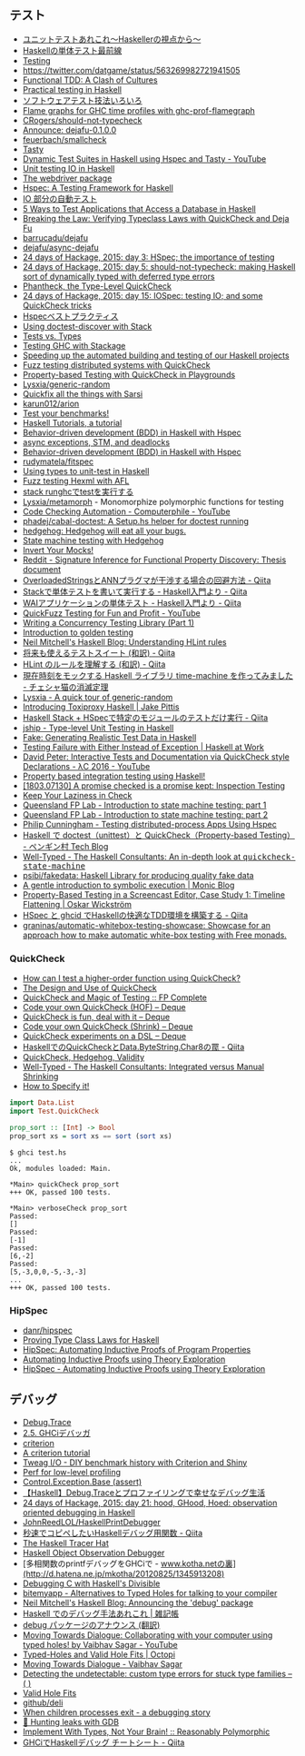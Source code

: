 ## テスト
* [ユニットテストあれこれ〜Haskellerの視点から〜](http://www.mew.org/~kazu/material/2018-unit-test.pdf)
* [Haskellの単体テスト最前線](https://github.com/kazu-yamamoto/unit-test-example/blob/master/markdown/ja/tutorial.md)
* [Testing](http://www.scs.stanford.edu/14sp-cs240h/slides/testing-slides.html)
* <https://twitter.com/datgame/status/563269982721941505>
* [Functional TDD: A Clash of Cultures](https://www.facebook.com/notes/kent-beck/functional-tdd-a-clash-of-cultures/472392329460303)
* [Practical testing in Haskell](http://jaspervdj.be/posts/2015-03-13-practical-testing-in-haskell.html)
* [ソフトウェアテスト技法いろいろ](http://shanon-tech.blogspot.jp/2011/05/blog-post.html)
* [Flame graphs for GHC time profiles with ghc-prof-flamegraph](https://www.fpcomplete.com/blog/2015/04/ghc-prof-flamegraph)
* [CRogers/should-not-typecheck](https://github.com/CRogers/should-not-typecheck)
* [Announce: dejafu-0.1.0.0](http://www.barrucadu.co.uk/posts/2015-08-27-announce-dejafu.html)
* [feuerbach/smallcheck](https://github.com/feuerbach/smallcheck)
* [Tasty](http://documentup.com/feuerbach/tasty)
* [Dynamic Test Suites in Haskell using Hspec and Tasty - YouTube](https://www.youtube.com/watch?v=PGsDvgmZF7A&t=3s)
* [Unit testing IO in Haskell](https://blog.pusher.com/unit-testing-io-in-haskell/)
* [The webdriver package](https://hackage.haskell.org/package/webdriver)
* [Hspec: A Testing Framework for Haskell](http://hspec.github.io/index.html)
* [IO 部分の自動テスト](http://krdlab.hatenablog.com/)
* [5 Ways to Test Applications that Access a Database in Haskell](http://functor.tokyo/blog/2015-11-20-testing-db-access)
* [Breaking the Law: Verifying Typeclass Laws with QuickCheck and Deja Fu](http://www.barrucadu.co.uk/posts/2015-11-29-breaking-the-law-verifying-typeclass-laws-with-quickcheck-and-dejafu.html)
* [barrucadu/dejafu](https://github.com/barrucadu/dejafu)
* [dejafu/async-dejafu](https://github.com/barrucadu/dejafu/tree/master/async-dejafu)
* [24 days of Hackage, 2015: day 3: HSpec; the importance of testing](http://conscientiousprogrammer.com/blog/2015/12/03/24-days-of-hackage-2015-day-3-hspec-the-importance-of-testing/)
* [24 days of Hackage, 2015: day 5: should-not-typecheck: making Haskell sort of dynamically typed with deferred type errors](http://conscientiousprogrammer.com/blog/2015/12/05/24-days-of-hackage-2015-day-5-should-not-typecheck-making-haskell-sort-of-dynamically-typed-with-deferred-type-errors/)
* [Phantheck, the Type-Level QuickCheck](http://begriffs.com/posts/2015-12-06-quickcheck-for-types.html)
* [24 days of Hackage, 2015: day 15: IOSpec: testing IO; and some QuickCheck tricks](http://conscientiousprogrammer.com/blog/2015/12/15/24-days-of-hackage-2015-day-15-iospec-testing-io-and-some-quickcheck-tricks/)
* [Hspecベストプラクティス](http://fujimura.hatenablog.com/entry/2015/12/15/214332)
* [Using doctest-discover with Stack](http://blog.rcook.org/blog/2016/doctest-discover-stack/)
* [Tests vs. Types](http://kevinmahoney.co.uk/articles/tests-vs-types/)
* [Testing GHC with Stackage](https://www.fpcomplete.com/blog/2016/02/testing-ghc-with-stackage)
* [Speeding up the automated building and testing of our Haskell projects](http://bitemyapp.com/posts/2016-03-28-speeding-up-builds.html)
* [Fuzz testing distributed systems with QuickCheck](https://blog.pusher.com/fuzz-testing-distributed-systems-with-quickcheck/)
* [Property-based Testing with QuickCheck in Playgrounds](http://blog.haskellformac.com/blog/property-based-testing-with-quickcheck-in-playgrounds)
* [Lysxia/generic-random](https://github.com/Lysxia/generic-random)
* [Quickfix all the things with Sarsi](http://aloiscochard.blogspot.jp/2016/04/quickfix-all-things-with-sarsi.html)
* [karun012/arion](https://github.com/karun012/arion)
* [Test your benchmarks!](https://ivanmiljenovic.wordpress.com/2016/05/23/test-your-benchmarks/)
* [Haskell Tutorials, a tutorial](http://yannesposito.com/Scratch/en/blog/Haskell-Tutorials--a-tutorial/)
* [Behavior-driven development (BDD) in Haskell with Hspec](https://www.stackbuilders.com/tutorials/haskell/bdd-in-haskell-with-hspec/)
* [async exceptions, STM, and deadlocks](https://www.fpcomplete.com/blog/2016/06/async-exceptions-stm-deadlocks)
* [Behavior-driven development (BDD) in Haskell with Hspec](https://www.stackbuilders.com/tutorials/haskell/bdd-in-haskell-with-hspec/)
* [rudymatela/fitspec](https://github.com/rudymatela/fitspec)
* [Using types to unit-test in Haskell](https://lexi-lambda.github.io/blog/2016/10/03/using-types-to-unit-test-in-haskell/)
* [Fuzz testing Hexml with AFL](http://neilmitchell.blogspot.jp/2016/12/fuzz-testing-hexml-with-afl.html)
* [stack runghcでtestを実行する](http://qiita.com/igrep/items/d36de71471b295a58b67)
* [Lysxia/metamorph](https://github.com/Lysxia/metamorph) - Monomorphize polymorphic functions for testing
* [Code Checking Automation - Computerphile - YouTube](https://www.youtube.com/watch?v=AfaNEebCDos)
* [phadej/cabal-doctest: A Setup.hs helper for doctest running](https://github.com/phadej/cabal-doctest)
* [hedgehog: Hedgehog will eat all your bugs.](https://hackage.haskell.org/package/hedgehog)
* [State machine testing with Hedgehog](http://teh.id.au/posts/2017/07/15/state-machine-testing/index.html)
* [Invert Your Mocks!](http://www.parsonsmatt.org/2017/07/27/inverted_mocking.html)
* [Reddit - Signature Inference for Functional Property Discovery: Thesis document](https://www.reddit.com/r/haskell/comments/6yy9fn/signature_inference_for_functional_property/)
* [OverloadedStringsとANNプラグマが干渉する場合の回避方法 - Qiita](http://qiita.com/VoQn/items/fe7953aec010d8f68a59)
* [Stackで単体テストを書いて実行する - Haskell入門より - Qiita](http://qiita.com/hiratara/items/378e14b5d200fb8838fd)
* [WAIアプリケーションの単体テスト - Haskell入門より - Qiita](https://qiita.com/hiratara/items/4309484f942043fe4a17)
* [QuickFuzz Testing for Fun and Profit - YouTube](https://www.youtube.com/watch?v=yVCKp3uSq-Y)
* [Writing a Concurrency Testing Library (Part 1)](https://www.barrucadu.co.uk/posts/concurrency/2017-10-14-writing-a-concurrency-testing-library-01.html)
* [Introduction to golden testing](https://ro-che.info/articles/2017-12-04-golden-tests)
* [Neil Mitchell's Haskell Blog: Understanding HLint rules](http://neilmitchell.blogspot.jp/2017/11/understanding-hlint-rules.html)
* [将来も使えるテストスイート (和訳) - Qiita](https://qiita.com/rounddelta/items/31b835b493abf5be3549)
* [HLint のルールを理解する (和訳) - Qiita](https://qiita.com/rounddelta/items/4584f5486c1061c93f0b)
* [現在時刻をモックする Haskell ライブラリ time-machine を作ってみました - チェシャ猫の消滅定理](http://ccvanishing.hateblo.jp/entry/2017/11/27/070558)
* [Lysxia - A quick tour of generic-random](http://blog.poisson.chat/posts/2018-01-05-generic-random-tour.html)
* [Introducing Toxiproxy Haskell \| Jake Pittis](https://jpittis.ca/posts/introducing-toxiproxy-haskell/)
* [Haskell Stack + HSpecで特定のモジュールのテストだけ実行 - Qiita](https://qiita.com/nwtgck/items/6b8b372a1b50c517ceee)
* [jship - Type-level Unit Testing in Haskell](https://jship.github.io/posts/2018-03-21-type-level-unit-testing-in-haskell.html)
* [Fake: Generating Realistic Test Data in Haskell](http://softwaresimply.blogspot.jp/2018/03/fake-generating-realistic-test-data-in.html)
* [Testing Failure with Either Instead of Exception | Haskell at Work](https://haskell-at-work.com/episodes/2018-03-18-testing-failure-with-either-instead-of-exception.html)
* [David Peter: Interactive Tests and Documentation via QuickCheck style Declarations - λC 2016 - YouTube](https://www.youtube.com/watch?v=iTSosG7vUyI)
* [Property based integration testing using Haskell!](https://functional.works-hub.com/learn/property-based-integration-testing-using-haskell-6c25c?utm_source=reddit&utm_campaign=Walkies&utm_content=Hask%2Fblog)
* [[1803.07130] A promise checked is a promise kept: Inspection Testing](https://arxiv.org/abs/1803.07130)
* [Keep Your Laziness in Check](http://very.science/pdf/StrictCheck_arxiv.pdf)
* [Queensland FP Lab - Introduction to state machine testing: part 1](http://qfpl.io/posts/intro-to-state-machine-testing-1/)
* [Queensland FP Lab - Introduction to state machine testing: part 2](http://qfpl.io/posts/intro-to-state-machine-testing-2/)
* [Philip Cunningham - Testing distributed-process Apps Using Hspec](https://filib.io/posts/2018-12-24-testing-distributed-process-apps-with-hspec.html)
* [Haskell で doctest（unittest）と QuickCheck（Property-based Testing） - ペンギン村 Tech Blog](http://blog.penginmura.tech/entry/2018/12/31/154536)
* [Well-Typed - The Haskell Consultants: An in-depth look at <tt>quickcheck-state-machine</tt>](http://www.well-typed.com/blog/2019/01/qsm-in-depth/)
* [psibi/fakedata: Haskell Library for producing quality fake data](https://github.com/psibi/fakedata)
* [A gentle introduction to symbolic execution \| Monic Blog](https://blog.monic.co/a-gentle-introduction-to-symbolic-execution/)
* [Property-Based Testing in a Screencast Editor, Case Study 1: Timeline Flattening \| Oskar Wickström](https://wickstrom.tech/programming/2019/03/24/property-based-testing-in-a-screencast-editor-case-study-1.html)
* [HSpec と ghcid でHaskellの快適なTDD環境を構築する - Qiita](https://qiita.com/spinylobster/items/268d2053b711f1ccc415)
* [graninas/automatic-whitebox-testing-showcase: Showcase for an approach how to make automatic white-box testing with Free monads.](https://github.com/graninas/automatic-whitebox-testing-showcase)

### QuickCheck
* [How can I test a higher-order function using QuickCheck?](http://stackoverflow.com/questions/9686665/how-can-i-test-a-higher-order-function-using-quickcheck)
* [The Design and Use of QuickCheck](https://begriffs.com/posts/2017-01-14-design-use-quickcheck.html)
* [QuickCheck and Magic of Testing :: FP Complete](https://www.fpcomplete.com/blog/2017/01/quickcheck)
* [Code your own QuickCheck (HOF) – Deque](https://deque.blog/2017/02/06/code-your-own-quickcheck-hof/)
* [QuickCheck is fun, deal with it – Deque](https://deque.blog/2017/02/17/quickcheck-is-fun-deal-with-it/)
* [Code your own QuickCheck (Shrink) – Deque](https://deque.blog/2017/02/10/code-your-own-quickcheck-shrink/)
* [QuickCheck experiments on a DSL – Deque](https://deque.blog/2017/02/14/quickcheck-in-action/)
* [HaskellでのQuickCheckとData.ByteString.Char8の罠 - Qiita](https://qiita.com/A_kirisaki/items/ae8ac60ead2e17a87bad)
* [QuickCheck, Hedgehog, Validity](https://www.fpcomplete.com/blog/quickcheck-hedgehog-validity)
* [Well-Typed - The Haskell Consultants: Integrated versus Manual Shrinking](http://www.well-typed.com/blog/2019/05/integrated-shrinking/)
* [How to Specify it!](https://www.dropbox.com/s/tx2b84kae4bw1p4/paper.pdf?dl=0)

```haskell
import Data.List
import Test.QuickCheck

prop_sort :: [Int] -> Bool
prop_sort xs = sort xs == sort (sort xs)
```

```shell
$ ghci test.hs
...
Ok, modules loaded: Main.

*Main> quickCheck prop_sort
+++ OK, passed 100 tests.

*Main> verboseCheck prop_sort
Passed:
[]
Passed:
[-1]
Passed:
[6,-2]
Passed:
[5,-3,0,0,-5,-3,-3]
...
+++ OK, passed 100 tests.
```

### HipSpec
* [danr/hipspec](https://github.com/danr/hipspec)
* [Proving Type Class Laws for Haskell](http://tfp2016.org/papers/TFP_2016_paper_20.pdf)
* [HipSpec: Automating Inductive Proofs of Program Properties](http://www.cse.chalmers.se/~jomoa/papers/hipspec-atx.pdf)
* [Automating Inductive Proofs using Theory Exploration](http://www.cse.chalmers.se/~nicsma/papers/hipspec-cade.pdf)
* [HipSpec - Automating Inductive Proofs using Theory Exploration](http://www.cse.chalmers.se/~danr/hipspec-london-talk.pdf)

## デバッグ
* [Debug.Trace](http://hackage.haskell.org/package/base/docs/Debug-Trace.html)
* [2.5. GHCiデバッガ](http://www.kotha.net/ghcguide_ja/latest/ghci-debugger.html)
* [criterion](http://hackage.haskell.org/package/criterion)
* [A criterion tutorial](http://www.serpentine.com/criterion/tutorial.html)
* [Tweag I/O - DIY benchmark history with Criterion and Shiny](https://www.tweag.io/posts/2018-12-12-benchgraph.html)
* [Perf for low-level profiling](https://www.fpcomplete.com/user/bitonic/perf-for-low-level-profiling)
* [Control.Exception.Base (assert)](http://hackage.haskell.org/package/base-4.8.1.0/docs/Control-Exception-Base.html#v:assert)
* [【Haskell】Debug.Traceとプロファイリングで幸せなデバッグ生活](http://yu-i9.hatenablog.com/entry/2014/09/04/000000)
* [24 days of Hackage, 2015: day 21: hood, GHood, Hoed: observation oriented debugging in Haskell](http://conscientiousprogrammer.com/blog/2015/12/21/24-days-of-hackage-2015-day-21-hood-ghood-hoed-observation-oriented-debugging-in-haskell/)
* [JohnReedLOL/HaskellPrintDebugger](https://github.com/JohnReedLOL/HaskellPrintDebugger)
* [秒速でコピペしたいHaskellデバッグ用関数 - Qiita](http://qiita.com/igrep/items/8b62b856ff42d1f51619)
* [The Haskell Tracer Hat](http://projects.haskell.org/hat/)
* [Haskell Object Observation Debugger](http://ku-fpg.github.io/software/hood/)
* [多相関数のprintfデバッグをGHCiで - www.kotha.netの裏](http://d.hatena.ne.jp/mkotha/20120825/1345913208)
* [Debugging C with Haskell's Divisible](http://www.michaelburge.us/2017/09/27/delta-debugging-in-haskell.html)
* [bitemyapp - Alternatives to Typed Holes for talking to your compiler](http://bitemyapp.com//posts/2017-09-23-please-stop-using-typed-holes.html)
* [Neil Mitchell's Haskell Blog: Announcing the 'debug' package](http://neilmitchell.blogspot.jp/2017/12/announcing-debug-package.html)
* [Haskell でのデバッグ手法あれこれ \| 雑記帳](https://blog.miz-ar.info/2018/01/debugging-haskell-program/)
* [debug パッケージのアナウンス (翻訳)](https://haskell.e-bigmoon.com/posts/2018-02-26-announcing-the-debug-package)
* [Moving Towards Dialogue: Collaborating with your computer using typed holes! by Vaibhav Sagar - YouTube](https://www.youtube.com/watch?v=0oo8wIi2qBE)
* [Typed-Holes and Valid Hole Fits \| Octopi](https://octopi.chalmers.se/2018/11/08/typed-holes/)
* [Moving Towards Dialogue - Vaibhav Sagar](https://vaibhavsagar.com/blog/2018/11/03/moving-towards-dialogue/index.html)
* [Detecting the undetectable: custom type errors for stuck type families – ( )](https://kcsongor.github.io/report-stuck-families/)
* [Valid Hole Fits](https://wataru86.github.io/slides/vhs/)
* [github/deli](https://github.com/github/deli)
* [When children processes exit - a debugging story](https://www.fpcomplete.com/blog/when-children-processes-exit-debugging-story)
* [🚰 Hunting leaks with GDB](https://lukelau.me/haskell/posts/leak/)
* [Implement With Types, Not Your Brain! :: Reasonably Polymorphic](https://reasonablypolymorphic.com/blog/typeholes/)
* [GHCiでHaskellデバッグ チートシート - Qiita](https://qiita.com/kekeho/items/a794fc165fd8e9517479)
